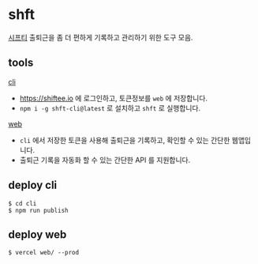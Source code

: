 # shft

[시프티](https://shiftee.io) 출퇴근을 좀 더 편하게 기록하고 관리하기 위한 도구 모음.

## tools

[cli](https://www.npmjs.com/package/shft-cli)

* https://shiftee.io 에 로그인하고, 토큰정보를 `web` 에 저장합니다.
* `npm i -g shft-cli@latest` 로 설치하고 `shft` 로 실행합니다.

[web](https://shft.chitacan.io)

* `cli` 에서 저장한 토큰을 사용해 출퇴근을 기록하고, 확인할 수 있는 간단한 웹앱입니다.
* 출퇴근 기록을 자동화 할 수 있는 간단한 API 를 지원합니다.

## deploy cli

```
$ cd cli
$ npm run publish
```

## deploy web

```
$ vercel web/ --prod
```
